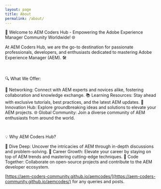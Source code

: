 ```yaml
---
layout: page
title: About
permalink: /about/
---
```


🚀 Welcome to AEM Coders Hub - Empowering the Adobe Experience Manager Community Worldwide! 🌐

At AEM Coders Hub, we are the go-to destination for passionate professionals, developers, and enthusiasts dedicated to mastering Adobe Experience Manager (AEM). 🛠️

<br>

🔍 What We Offer:

🤝 Networking: Connect with AEM experts and novices alike, fostering collaboration and knowledge exchange.
📚 Learning Resources: Stay ahead with exclusive tutorials, best practices, and the latest AEM updates.
🚀 Innovation Hub: Explore groundbreaking ideas and solutions to elevate your AEM projects.
🌐 Global Community: Join a diverse community of AEM enthusiasts from around the world.

<br>

💡 Why AEM Coders Hub?

🤖 Dive Deep: Uncover the intricacies of AEM through in-depth discussions and problem-solving.
🌟 Career Growth: Elevate your career by staying on top of AEM trends and mastering cutting-edge techniques.
🤖 Code Together: Collaborate on open-source projects and contribute to the AEM developer ecosystem.

[https://aem-coders-community.github.io/aemcodes/](https://aem-coders-community.github.io/aemcodes/) for any queries and posts.